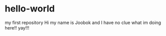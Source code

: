 # hello-world
my first repository
Hi my name is Joobok and I have no clue what im doing here!! yay!!!
